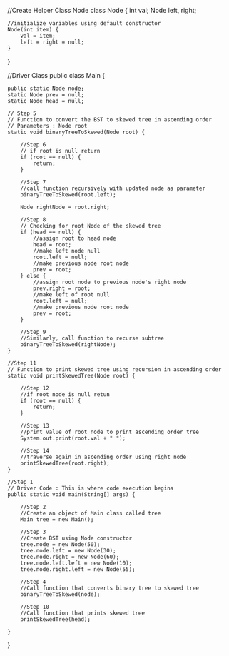 //Create Helper Class Node
class Node {
    int val;
    Node left, right;

    //initialize variables using default constructor
    Node(int item) {
        val = item;
        left = right = null;
    }
}

//Driver Class
public class Main {

    public static Node node;
    static Node prev = null;
    static Node head = null;

    // Step 5
    // Function to convert the BST to skewed tree in ascending order
    // Parameters : Node root
    static void binaryTreeToSkewed(Node root) {

        //Step 6
        // if root is null return
        if (root == null) {
            return;
        }

        //Step 7
        //call function recursively with updated node as parameter
        binaryTreeToSkewed(root.left);

        Node rightNode = root.right;

        //Step 8
        // Checking for root Node of the skewed tree
        if (head == null) {
            //assign root to head node
            head = root;
            //make left node null
            root.left = null;
            //make previous node root node
            prev = root;
        } else {
            //assign root node to previous node's right node
            prev.right = root;
            //make left of root null
            root.left = null;
            //make previous node root node
            prev = root;
        }

        //Step 9
        //Similarly, call function to recurse subtree
        binaryTreeToSkewed(rightNode);
    }

    //Step 11
    // Function to print skewed tree using recursion in ascending order
    static void printSkewedTree(Node root) {
        
        //Step 12
        //if root node is null retun
        if (root == null) {
            return;
        }

        //Step 13 
        //print value of root node to print ascending order tree
        System.out.print(root.val + " ");

        //Step 14
        //traverse again in ascending order using right node
        printSkewedTree(root.right);
    }

    //Step 1
    // Driver Code : This is where code execution begins
    public static void main(String[] args) {

        //Step 2
        //Create an object of Main class called tree
        Main tree = new Main();

        //Step 3
        //Create BST using Node constructor
        tree.node = new Node(50);
        tree.node.left = new Node(30);
        tree.node.right = new Node(60);
        tree.node.left.left = new Node(10);
        tree.node.right.left = new Node(55);

        //Step 4
        //Call function that converts binary tree to skewed tree
        binaryTreeToSkewed(node);

        //Step 10
        //Call function that prints skewed tree
        printSkewedTree(head);

    }
}

